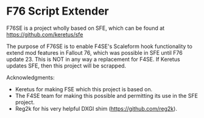# F76 Script Extender
F76SE is a project wholly based on SFE, which can be found at https://github.com/keretus/sfe

The purpose of F76SE is to enable F4SE's Scaleform hook functionality to extend mod features in Fallout 76, which was possible in SFE until F76 update 23.
This is NOT in any way a replacement for F4SE.
If Keretus updates SFE, then this project will be scrapped.

Acknowledgments:
- Keretus for making FSE which this project is based on.
- The F4SE team for making this possible and permitting its use in the SFE project.
- Reg2k for his very helpful DXGI shim (https://github.com/reg2k).
